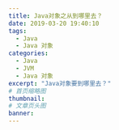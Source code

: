 ```yaml
---
title: Java对象之从到哪里去？
date: 2019-03-20 19:40:10
tags:
  - Java
  - Java 对象
categories:
  - Java
  - JVM
  - Java 对象
excerpt: "Java对象要到哪里去？"
# 首页缩略图
thumbnail:
# 文章页头图
banner:
---
```

